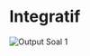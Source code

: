 # Integratif

![Output Soal 1](https://raw.githubusercontent.com/MilenFifi/Integratif/master/Sceenshot%20(203).PNG)
